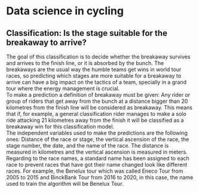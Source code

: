 # Data science in cycling

## Classification: Is the stage suitable for the breakaway to arrive?
The goal of this classification is to decide whether the breakaway survives and arrives to the finish line, or it is absorbed by the bunch. The breakaways are the usual way the humble teams get wins in world tour races, so predicting which stages are more suitable for a breakaway to arrive can have a big impact on the tactics of a team, specially in a grand tour where the energy management is crucial.  
To make a prediction a definition of breakaway must be given: Any rider or group of riders that get away from the bunch at a distance bigger than 20 kilometres from the finish line will be considered as breakaway. This means that if, for example, a general classification rider manages to make a solo ride attacking 21 kilometres away from the finish it will be classified as a breakaway win for this classification model.  
The independent variables used to make the predictions are the following ones: Distance of the race or stage, the vertical ascension of the race, the stage number, the date, and the name of the race. The distance is measured in kilometres and the vertical ascension is measured in meters. Regarding to the race names, a standard name has been assigned to each race to prevent races that have got their name changed look like different races. For example, the Benelux tour which was called Eneco Tour from 2005 to 2015 and BinckBank Tour from 2016 to 2020, in this case, the name used to train the algorithm will be Benelux Tour.
